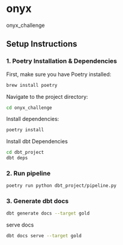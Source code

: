 # onyx
onyx_challenge

## Setup Instructions

### 1. Poetry Installation & Dependencies
First, make sure you have Poetry installed:
```bash
brew install poetry
```

Navigate to the project directory:
```bash
cd onyx_challenge
```

Install dependencies:
```bash
poetry install
```
Install dbt Dependencies
```bash
cd dbt_project
dbt deps
```

### 2. Run pipeline
```bash
poetry run python dbt_project/pipeline.py
```
### 3. Generate dbt docs

```bash
dbt generate docs --target gold
```

serve docs

```bash
dbt docs serve --target gold
```

